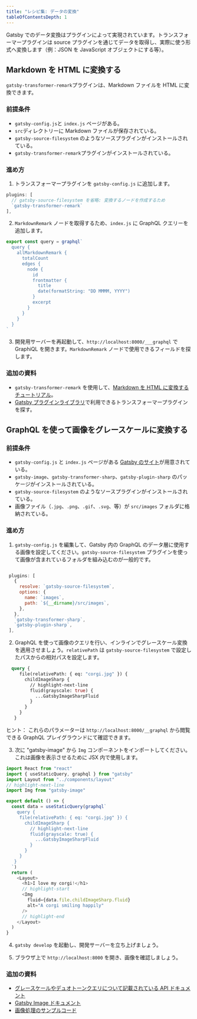 ```yaml
---
title: "レシピ集: データの変換"
tableOfContentsDepth: 1
---
```


Gatsby でのデータ変換はプラグインによって実現されています。トランスフォーマープラグインは source プラグインを通じてデータを取得し、実際に使う形式へ変換します（例：JSON を JavaScript オブジェクトにする等）。

## Markdown を HTML に変換する

`gatsby-transformer-remark`プラグインは、Markdown ファイルを HTML に変換できます。

### 前提条件

- `gatsby-config.js`と `index.js` ページがある。
- `src`ディレクトリーに Markdown ファイルが保存されている。
- `gatsby-source-filesystem` のようなソースプラグインがインストールされている。
- `gatsby-transformer-remark`プラグインがインストールされている。

### 進め方

1. トランスフォーマープラグインを `gatsby-config.js` に追加します。

```js:title=gatsby-config.js
plugins: [
  // gatsby-source-filesystem を省略: 変換するノードを作成するため
  `gatsby-transformer-remark`
],
```

2. `MarkdownRemark` ノードを取得するため、`index.js` に GraphQL クエリーを追加します。

```jsx:title=src/pages/index.js
export const query = graphql`
  query {
    allMarkdownRemark {
      totalCount
      edges {
        node {
          id
          frontmatter {
            title
            date(formatString: "DD MMMM, YYYY")
          }
          excerpt
        }
      }
    }
  }
`
```

3. 開発用サーバーを再起動して、`http://localhost:8000/___graphql` で GraphiQL を開きます。`MarkdownRemark` ノードで使用できるフィールドを探します。

### 追加の資料

- `gatsby-transformer-remark` を使用して、[Markdown を HTML に変換するチュートリアル](/tutorial/part-six/#transformer-plugins)。
- [Gatsby プラグインライブラリ](/plugins/?=transformer)で利用できるトランスフォーマープラグインを探す。

## GraphQL を使って画像をグレースケールに変換する

### 前提条件

- `gatsby-config.js` と `index.js` ページがある [Gatsby のサイト](/docs/quick-start)が用意されている。
- `gatsby-image`、`gatsby-transformer-sharp`、`gatsby-plugin-sharp` のパッケージがインストールされている。
- `gatsby-source-filesystem` のようなソースプラグインがインストールされている。
- 画像ファイル（`.jpg`、`.png`、`.gif`、`.svg`、等）が `src/images` フォルダに格納されている。

### 進め方

1. `gatsby-config.js` を編集して、Gatsby 内の GraphQL のデータ層に使用する画像を設定してください。`gatsby-source-filesystem` プラグインを使って画像が含まれているフォルダを組み込むのが一般的です。

```javascript:title=gatsby-config.js

 plugins: [
   {
     resolve: `gatsby-source-filesystem`,
     options: {
       name: `images`,
       path: `${__dirname}/src/images`,
     },
   },
   `gatsby-transformer-sharp`,
   `gatsby-plugin-sharp`,
 ],
```

2. GraphQL を使って画像のクエリを行い、インラインでグレースケール変換を適用させましょう。`relativePath` は `gatsby-source-filesystem` で設定したパスからの相対パスを設定します。

```graphql
  query {
     file(relativePath: { eq: "corgi.jpg" }) {
       childImageSharp {
         // highlight-next-line
         fluid(grayscale: true) {
           ...GatsbyImageSharpFluid
         }
       }
     }
   }
```

ヒント： これらのパラメーターは `http://localhost:8000/__graphql` から閲覧できる GraphQL プレイグラウンドにて確認できます。

3. 次に "gatsby-image" から `Img` コンポーネントをインポートしてください。これは画像を表示させるために JSX 内で使用します。

```jsx:title=src/pages/index.js
import React from "react"
import { useStaticQuery, graphql } from "gatsby"
import Layout from "../components/layout"
// highlight-next-line
import Img from "gatsby-image"

export default () => {
  const data = useStaticQuery(graphql`
    query {
     file(relativePath: { eq: "corgi.jpg" }) {
       childImageSharp {
         // highlight-next-line
         fluid(grayscale: true) {
           ...GatsbyImageSharpFluid
         }
       }
     }
   }
  `)
  return (
    <Layout>
      <h1>I love my corgi!</h1>
      // highlight-start
      <Img
        fluid={data.file.childImageSharp.fluid}
        alt="A corgi smiling happily"
      />
      // highlight-end
    </Layout>
  )
}
```

4. `gatsby develop` を起動し、開発サーバーを立ち上げましょう。

5. ブラウザ上で `http://localhost:8000` を開き、画像を確認しましょう。

### 追加の資料

- [グレースケールやデュオトーンクエリについて記載されている API ドキュメント](/docs/gatsby-image/#shared-query-parameters)
- [Gatsby Image ドキュメント](/docs/gatsby-image/)
- [画像処理のサンプルコード](https://github.com/gatsbyjs/gatsby/tree/master/examples/image-processing)
